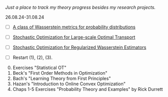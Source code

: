 *Just a place to track my theory progress besides my research projects.*

26.08.24-31.08.24
- [ ] [A class of Wasserstein metrics for probability distributions](https://projecteuclid.org/journals/michigan-mathematical-journal/volume-31/issue-2/A-class-of-Wasserstein-metrics-for-probability-distributions/10.1307/mmj/1029003026.full)
- [ ] [Stochastic Optimization for Large-scale Optimal Transport](https://arxiv.org/pdf/1605.08527)
- [ ] [Stochastic Optimization for Regularized Wasserstein Estimators](https://arxiv.org/pdf/2002.08695)

- [ ] Restart (1), (2), (3).

0. Exercises "Statistical OT"
1. Beck's "First Order Methods in Optimization"
2. Bach's "Learning Theory from First Principles"
3. Hazan's "Introduction to Online Convex Optimization"
4. Chaps 1-5 Exercises "Probability Theory and Examples" by Rick Durrett